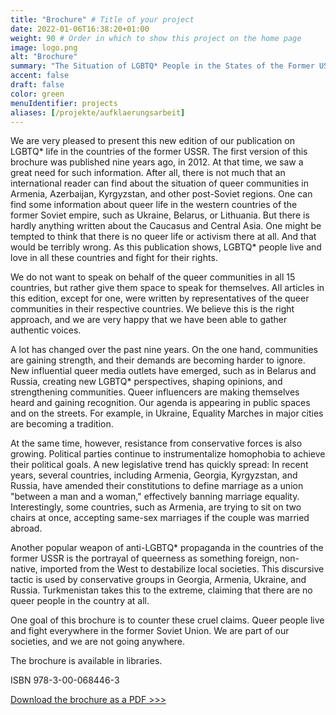 ```yaml
---
title: "Brochure" # Title of your project
date: 2022-01-06T16:38:20+01:00
weight: 90 # Order in which to show this project on the home page
image: logo.png
alt: "Brochure"
summary: "The Situation of LGBTQ* People in the States of the Former USSR, 2021"
accent: false
draft: false
color: green
menuIdentifier: projects
aliases: [/projekte/aufklaerungsarbeit]
---
```


We are very pleased to present this new edition of our publication on LGBTQ* life in the countries of the former USSR. The first version of this brochure was published nine years ago, in 2012. At that time, we saw a great need for such information. After all, there is not much that an international reader can find about the situation of queer communities in Armenia, Azerbaijan, Kyrgyzstan, and other post-Soviet regions. One can find some information about queer life in the western countries of the former Soviet empire, such as Ukraine, Belarus, or Lithuania. But there is hardly anything written about the Caucasus and Central Asia. One might be tempted to think that there is no queer life or activism there at all. And that would be terribly wrong. As this publication shows, LGBTQ* people live and love in all these countries and fight for their rights.

We do not want to speak on behalf of the queer communities in all 15 countries, but rather give them space to speak for themselves. All articles in this edition, except for one, were written by representatives of the queer communities in their respective countries. We believe this is the right approach, and we are very happy that we have been able to gather authentic voices.

A lot has changed over the past nine years. On the one hand, communities are gaining strength, and their demands are becoming harder to ignore. New influential queer media outlets have emerged, such as in Belarus and Russia, creating new LGBTQ* perspectives, shaping opinions, and strengthening communities. Queer influencers are making themselves heard and gaining recognition. Our agenda is appearing in public spaces and on the streets. For example, in Ukraine, Equality Marches in major cities are becoming a tradition.

At the same time, however, resistance from conservative forces is also growing. Political parties continue to instrumentalize homophobia to achieve their political goals. A new legislative trend has quickly spread: In recent years, several countries, including Armenia, Georgia, Kyrgyzstan, and Russia, have amended their constitutions to define marriage as a union "between a man and a woman," effectively banning marriage equality. Interestingly, some countries, such as Armenia, are trying to sit on two chairs at once, accepting same-sex marriages if the couple was married abroad.

Another popular weapon of anti-LGBTQ* propaganda in the countries of the former USSR is the portrayal of queerness as something foreign, non-native, imported from the West to destabilize local societies. This discursive tactic is used by conservative groups in Georgia, Armenia, Ukraine, and Russia. Turkmenistan takes this to the extreme, claiming that there are no queer people in the country at all.

One goal of this brochure is to counter these cruel claims. Queer people live and fight everywhere in the former Soviet Union. We are part of our societies, and we are not going anywhere.

The brochure is available in libraries.

ISBN 978-3-00-068446-3

[Download the brochure as a PDF >>>](https://quarteera.de/files/Quarteera_Die%20Situation_von_LGBTQ.pdf)

